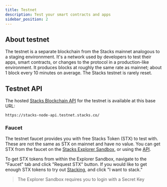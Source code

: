 ```yaml
---
title: Testnet
description: Test your smart contracts and apps
sidebar_position: 2
---
```


## About testnet

The testnet is a separate blockchain from the Stacks mainnet analogous to a staging environnment. It's a network used by developers to test their apps, smart contracts, or changes to the protocol in a production-like environment.
It produces blocks at roughly the same rate as mainnet; about 1 block every 10 minutes on average. The Stacks testnet is rarely reset.

## Testnet API

The hosted [Stacks Blockchain API](stacks-blockchain-api) for the testnet is available at this base URL:

```shell
https://stacks-node-api.testnet.stacks.co/
```

### Faucet

The testnet faucet provides you with free Stacks Token (STX) to test with. These are not the same as STX on mainnet and have no value. You can get STX from the faucet on the [Stacks Explorer Sandbox](https://explorer.stacks.co/sandbox/faucet?chain=testnet), or using the [API](https://docs.hiro.so/api#tag/Faucets).

To get STX tokens from within the Explorer Sandbox, navigate to the "Faucet" tab and click "Request STX" button. If you would like to get enough STX tokens to try out [Stacking](stacking), and click "I want to stack."

> The Explorer Sandbox requires you to login with a Secret Key
